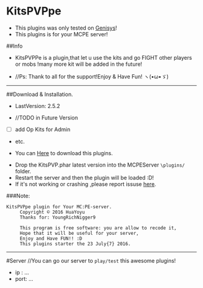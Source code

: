 # KitsPVPpe
* This plugins was only tested on [Genisys](https://github.com/iTXTech/Genisys)!
* This plugins is for your MCPE server!

##Info
* KitsPVPPe is a plugin,that let u use the kits and go FIGHT other players or mobs !many more kit will be added in the future!
- //Ps: Thank to all for the support!Enjoy & Have Fun! ヽ(•ω•ゞ)
<hr>

##Download & Installation.
* LastVersion: 2.5.2
-  //TODO in Future Version
 - [ ] add Op Kits for Admin
 - etc.
* You can  [Here](https://github.com/Yoyu666/KitsPVP/releases) to download this plugins.
- Drop the KitsPVP<version>.phar latest version into the MCPEServer `\plugins/` folder. 
- Restart the server and then the plugin will be loaded :D!
- If it's not working or crashing ,please report issuse [here](https://github.com/Yoyu666/KitsPVP/issues).

###Note:
```
KitsPVPpe plugin for Your MC:PE-server.
     Copyright © 2016 HuaYoyu
     Thanks for: YoungRichNigger9

     This program is free software: you are allow to recode it,
     Hope that it will be useful for your server,
     Enjoy and Have FUN!! :D
     This plugins starter the 23 July{7} 2016.
```
<hr>

#Server
//You can go our server to `play/test` this awesome plugins!
- ip  : ...
- port: ...
